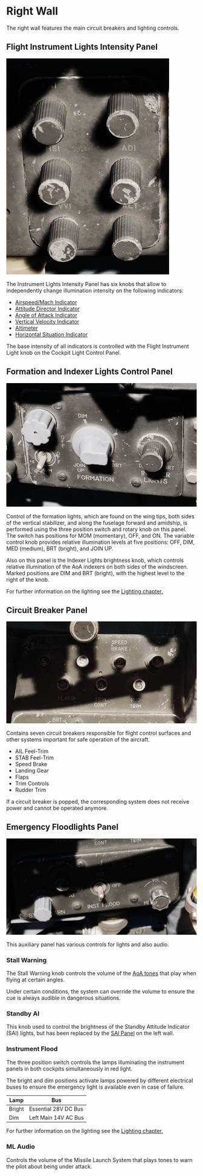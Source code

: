 # Right Wall

The right wall features the main circuit breakers and lighting controls.

## Flight Instrument Lights Intensity Panel

![InsIntensity](../../../img/InsIntensity.jpg)

The Instrument Lights Intensity Panel has six knobs that allow to independently
change illumination intensity on the following indicators:

- [Airspeed/Mach Indicator](../../pilot/flight_director_group.md#airspeed-and-mach-indicator)
- [Attitude Director Indicator](../../pilot/flight_director_group.md#attitude-director-indicator)
- [Angle of Attack Indicator](../../pilot/flight_director_group.md#angle-of-attack-indicator)
- [Vertical Velocity Indicator](../../pilot/flight_director_group.md#vertical-velocity-indicator)
- [Altimeter](../../pilot/flight_director_group.md#altimeter)
- [Horizontal Situation Indicator](../../pilot/flight_director_group.md#horizontal-situation-indicator)

The base intensity of all indicators is controlled with the Flight Instrument
Light knob on the Cockpit Light Control Panel.

## Formation and Indexer Lights Control Panel

![FormLights](../../../img/FormLights.jpg)

Control of the formation lights, which are found on the wing tips, both sides of
the vertical stabilizer, and along the fuselage forward and amidship, is
performed using the three position switch and rotary knob on this panel. The
switch has positions for MOM (momentary), OFF, and ON. The variable control knob
provides relative illumination levels at five positions: OFF, DIM, MED (medium),
BRT (bright), and JOIN UP.

Also on this panel is the Indexer Lights brightness knob, which controls
relative illumination of the AoA indexers on both sides of the windscreen.
Marked positions are DIM and BRT (bright), with the highest level to the right of
the knob.

For further information on the lighting see the [Lighting chapter.](../../../systems/lighting.md)

## Circuit Breaker Panel

![pilot_cb_panel](../../../img/pilot_cb_panel.jpg)

Contains seven circuit breakers responsible for flight control surfaces and
other systems important for safe operation of the aircraft.

- AIL Feel-Trim
- STAB Feel-Trim
- Speed Brake
- Landing Gear
- Flaps
- Trim Controls
- Rudder Trim

If a circuit breaker is popped, the corresponding system does not receive power
and cannot be operated anymore.

## Emergency Floodlights Panel

![PilFlood](../../../img/PilFlood.jpg)

This auxiliary panel has various controls for lights and also audio.

### Stall Warning

The Stall Warning knob controls the volume of
the [AoA tones](../../../systems/flight_controls_gear/flight_controls.md#stall-warning-vibrator) that
play when flying at certain angles.

Under certain conditions, the system can override the volume to ensure the cue
is always audible in dangerous situations.

### Standby AI

This knob used to control the brightness of the Standby Attitude Indicator (SAI)
lights, but has been replaced by the [SAI Panel](../left_console/wall.md#sai-panel)
on the left wall.

### Instrument Flood

The three position switch controls the lamps illuminating the instrument panels
in both cockpits simultaneously in red light.

The bright and dim positions activate lamps powered by different electrical
buses to ensure the emergency light is available even in case of failure.

| Lamp   | Bus                  |
|--------|----------------------|
| Bright | Essential 28V DC Bus |
| Dim    | Left Main 14V AC Bus |

For further information on the lighting see the [Lighting chapter.](../../../systems/lighting.md)

### ML Audio

Controls the volume of the Missile Launch System that plays tones to warn the
pilot about being under attack.
